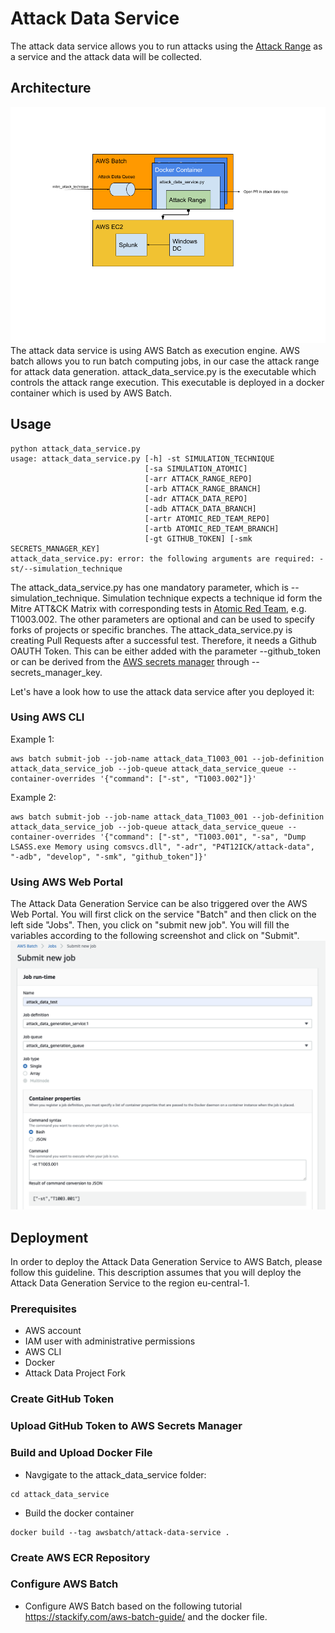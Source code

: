 # Attack Data Service
The attack data service allows you to run attacks using the [Attack Range](https://github.com/splunk/attack_range) as a service and the attack data will be collected.

## Architecture
![Architecture](attack_data_service/static/architecture_attack_data_service.png)
The attack data service is using AWS Batch as execution engine. AWS batch allows you to run batch computing jobs, in our case the attack range for attack data generation. attack_data_service.py is the executable which controls the attack range execution. This executable is deployed in a docker container which is used by AWS Batch.


## Usage
```
python attack_data_service.py
usage: attack_data_service.py [-h] -st SIMULATION_TECHNIQUE
                              [-sa SIMULATION_ATOMIC]
                              [-arr ATTACK_RANGE_REPO]
                              [-arb ATTACK_RANGE_BRANCH]
                              [-adr ATTACK_DATA_REPO]
                              [-adb ATTACK_DATA_BRANCH]
                              [-artr ATOMIC_RED_TEAM_REPO]
                              [-artb ATOMIC_RED_TEAM_BRANCH]
                              [-gt GITHUB_TOKEN] [-smk SECRETS_MANAGER_KEY]
attack_data_service.py: error: the following arguments are required: -st/--simulation_technique
```

The attack_data_service.py has one mandatory parameter, which is --simulation_technique. Simulation technique expects a technique id form the Mitre ATT&CK Matrix with corresponding tests in [Atomic Red Team](https://github.com/redcanaryco/atomic-red-team), e.g. T1003.002. The other parameters are optional and can be used to specify forks of projects or specific branches. The attack_data_service.py is creating Pull Requests after a successful test. Therefore, it needs a Github OAUTH Token. This can be either added with the parameter --github_token or can be derived from the [AWS secrets manager](https://aws.amazon.com/secrets-manager/) through --secrets_manager_key.

Let's have a look how to use the attack data service after you deployed it:

### Using AWS CLI

Example 1:
```
aws batch submit-job --job-name attack_data_T1003_001 --job-definition attack_data_service_job --job-queue attack_data_service_queue --container-overrides '{"command": ["-st", "T1003.002"]}'
```

Example 2:
```
aws batch submit-job --job-name attack_data_T1003_001 --job-definition attack_data_service_job --job-queue attack_data_service_queue --container-overrides '{"command": ["-st", "T1003.001", "-sa", "Dump LSASS.exe Memory using comsvcs.dll", "-adr", "P4T12ICK/attack-data", "-adb", "develop", "-smk", "github_token"]}'
```

### Using AWS Web Portal
The Attack Data Generation Service can be also triggered over the AWS Web Portal. You will first click on the service "Batch" and then click on the left side "Jobs". Then, you click on "submit new job". You will fill the variables according to the following screenshot and click on "Submit".
![AWS Batch Job](attack_data_service/static/aws_batch_submit_job.png)

## Deployment
In order to deploy the Attack Data Generation Service to AWS Batch, please follow this guideline. This description assumes that you will deploy the Attack Data Generation Service to the region eu-central-1.

### Prerequisites
- AWS account
- IAM user with administrative permissions
- AWS CLI
- Docker
- Attack Data Project Fork

### Create GitHub Token


### Upload GitHub Token to AWS Secrets Manager


### Build and Upload Docker File
- Navgigate to the attack_data_service folder:
```
cd attack_data_service
```
- Build the docker container
```
docker build --tag awsbatch/attack-data-service .
```


### Create AWS ECR Repository


### Configure AWS Batch

- Configure AWS Batch based on the following tutorial https://stackify.com/aws-batch-guide/ and the docker file.
